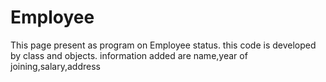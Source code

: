 # Employee
This page present as program on Employee status. 
this code is developed by class and objects.
information added are name,year of joining,salary,address

